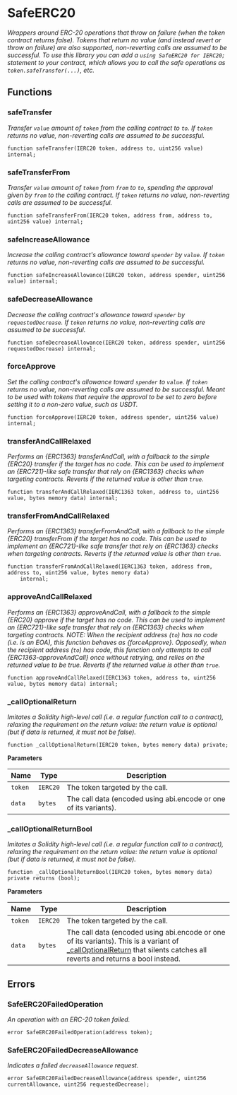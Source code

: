 # SafeERC20
*Wrappers around ERC-20 operations that throw on failure (when the token
contract returns false). Tokens that return no value (and instead revert or
throw on failure) are also supported, non-reverting calls are assumed to be
successful.
To use this library you can add a `using SafeERC20 for IERC20;` statement to your contract,
which allows you to call the safe operations as `token.safeTransfer(...)`, etc.*


## Functions
### safeTransfer

*Transfer `value` amount of `token` from the calling contract to `to`. If `token` returns no value,
non-reverting calls are assumed to be successful.*


```solidity
function safeTransfer(IERC20 token, address to, uint256 value) internal;
```

### safeTransferFrom

*Transfer `value` amount of `token` from `from` to `to`, spending the approval given by `from` to the
calling contract. If `token` returns no value, non-reverting calls are assumed to be successful.*


```solidity
function safeTransferFrom(IERC20 token, address from, address to, uint256 value) internal;
```

### safeIncreaseAllowance

*Increase the calling contract's allowance toward `spender` by `value`. If `token` returns no value,
non-reverting calls are assumed to be successful.*


```solidity
function safeIncreaseAllowance(IERC20 token, address spender, uint256 value) internal;
```

### safeDecreaseAllowance

*Decrease the calling contract's allowance toward `spender` by `requestedDecrease`. If `token` returns no
value, non-reverting calls are assumed to be successful.*


```solidity
function safeDecreaseAllowance(IERC20 token, address spender, uint256 requestedDecrease) internal;
```

### forceApprove

*Set the calling contract's allowance toward `spender` to `value`. If `token` returns no value,
non-reverting calls are assumed to be successful. Meant to be used with tokens that require the approval
to be set to zero before setting it to a non-zero value, such as USDT.*


```solidity
function forceApprove(IERC20 token, address spender, uint256 value) internal;
```

### transferAndCallRelaxed

*Performs an {ERC1363} transferAndCall, with a fallback to the simple {ERC20} transfer if the target has no
code. This can be used to implement an {ERC721}-like safe transfer that rely on {ERC1363} checks when
targeting contracts.
Reverts if the returned value is other than `true`.*


```solidity
function transferAndCallRelaxed(IERC1363 token, address to, uint256 value, bytes memory data) internal;
```

### transferFromAndCallRelaxed

*Performs an {ERC1363} transferFromAndCall, with a fallback to the simple {ERC20} transferFrom if the target
has no code. This can be used to implement an {ERC721}-like safe transfer that rely on {ERC1363} checks when
targeting contracts.
Reverts if the returned value is other than `true`.*


```solidity
function transferFromAndCallRelaxed(IERC1363 token, address from, address to, uint256 value, bytes memory data)
    internal;
```

### approveAndCallRelaxed

*Performs an {ERC1363} approveAndCall, with a fallback to the simple {ERC20} approve if the target has no
code. This can be used to implement an {ERC721}-like safe transfer that rely on {ERC1363} checks when
targeting contracts.
NOTE: When the recipient address (`to`) has no code (i.e. is an EOA), this function behaves as {forceApprove}.
Opposedly, when the recipient address (`to`) has code, this function only attempts to call {ERC1363-approveAndCall}
once without retrying, and relies on the returned value to be true.
Reverts if the returned value is other than `true`.*


```solidity
function approveAndCallRelaxed(IERC1363 token, address to, uint256 value, bytes memory data) internal;
```

### _callOptionalReturn

*Imitates a Solidity high-level call (i.e. a regular function call to a contract), relaxing the requirement
on the return value: the return value is optional (but if data is returned, it must not be false).*


```solidity
function _callOptionalReturn(IERC20 token, bytes memory data) private;
```
**Parameters**

|Name|Type|Description|
|----|----|-----------|
|`token`|`IERC20`|The token targeted by the call.|
|`data`|`bytes`|The call data (encoded using abi.encode or one of its variants).|


### _callOptionalReturnBool

*Imitates a Solidity high-level call (i.e. a regular function call to a contract), relaxing the requirement
on the return value: the return value is optional (but if data is returned, it must not be false).*


```solidity
function _callOptionalReturnBool(IERC20 token, bytes memory data) private returns (bool);
```
**Parameters**

|Name|Type|Description|
|----|----|-----------|
|`token`|`IERC20`|The token targeted by the call.|
|`data`|`bytes`|The call data (encoded using abi.encode or one of its variants). This is a variant of [_callOptionalReturn](/lib/openzeppelin-contracts/contracts/token/ERC20/utils/SafeERC20.sol/library.SafeERC20.md#_calloptionalreturn) that silents catches all reverts and returns a bool instead.|


## Errors
### SafeERC20FailedOperation
*An operation with an ERC-20 token failed.*


```solidity
error SafeERC20FailedOperation(address token);
```

### SafeERC20FailedDecreaseAllowance
*Indicates a failed `decreaseAllowance` request.*


```solidity
error SafeERC20FailedDecreaseAllowance(address spender, uint256 currentAllowance, uint256 requestedDecrease);
```

